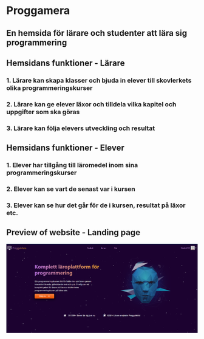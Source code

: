 # Proggamera 
## En hemsida för lärare och studenter att lära sig programmering

## Hemsidans funktioner - Lärare
### 1. Lärare kan skapa klasser och bjuda in elever till skovlerkets olika programmeringskurser
### 2. Lärare kan ge elever läxor och tilldela vilka kapitel och uppgifter som ska göras
### 3. Lärare kan följa elevers utveckling och resultat 

## Hemsidans funktioner - Elever
### 1. Elever har tillgång till läromedel inom sina programmeringskurser
### 2. Elever kan se vart de senast var i kursen
### 3. Elever kan se hur det går för de i kursen, resultat på läxor etc.

## Preview of website - Landing page
![Landing page](Proggamera_Landing_page.png) 
